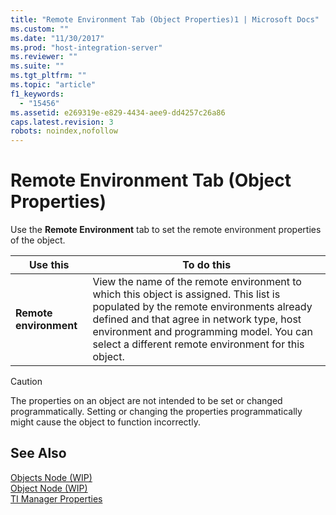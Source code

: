 ```yaml
---
title: "Remote Environment Tab (Object Properties)1 | Microsoft Docs"
ms.custom: ""
ms.date: "11/30/2017"
ms.prod: "host-integration-server"
ms.reviewer: ""
ms.suite: ""
ms.tgt_pltfrm: ""
ms.topic: "article"
f1_keywords: 
  - "15456"
ms.assetid: e269319e-e829-4434-aee9-dd4257c26a86
caps.latest.revision: 3
robots: noindex,nofollow
---
```

# Remote Environment Tab (Object Properties)
Use the **Remote Environment** tab to set the remote environment properties of the object.  
  
|Use this|To do this|  
|--------------|----------------|  
|**Remote environment**|View the name of the remote environment to which this object is assigned. This list is populated by the remote environments already defined and that agree in network type, host environment and programming model. You can select a different remote environment for this object.|  
  
> [!CAUTION]
>  The properties on an object are not intended to be set or changed programmatically. Setting or changing the properties programmatically might cause the object to function incorrectly.  
  
## See Also  
 [Objects Node (WIP)](../core/objects-node-wip-1.md)   
 [Object Node (WIP)](../core/object-node-wip-1.md)   
 [TI Manager Properties](../core/ti-manager-properties2.md)